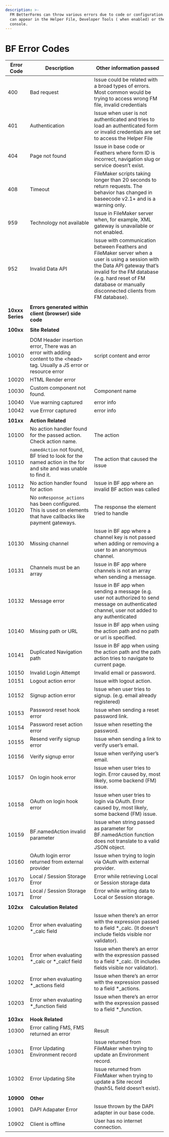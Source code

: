 ```yaml
---
description: >-
  FM BetterForms can throw various errors due to code or configuration. Errors
  can appear in the Helper File, Developer Tools ( when enabled) or the browser
  console.
---
```


# BF Error Codes

| Error Code       | Description                                                                                                                 | Other information passed                                                                                                                                                                                                                       |
| ---------------- | --------------------------------------------------------------------------------------------------------------------------- | ---------------------------------------------------------------------------------------------------------------------------------------------------------------------------------------------------------------------------------------------- |
| 400              | Bad request                                                                                                                 | Issue could be related with a broad types of errors. Most common would be trying to access wrong FM file, invalid credentials                                                                                                                  |
| 401              | Authentication                                                                                                              | Issue when user is not authenticated and tries to load an authenticated form or invalid credentials are set to access the Helper File                                                                                                          |
| 404              | Page not found                                                                                                              | Issue in base code or Feathers where form ID is incorrect, navigation slug or service doesn’t exist.                                                                                                                                           |
| 408              | Timeout                                                                                                                     | FileMaker scripts taking longer than 20 seconds to return requests. The behavior has changed in baseecode v2.1+ and is a warning only.                                                                                                         |
| 959              | Technology not available                                                                                                    | Issue in FileMaker server when, for example, XML gateway is unavailable or not enabled.                                                                                                                                                        |
| 952              | Invalid Data API                                                                                                            | Issue with communication between Feathers and FileMaker server when a user is using a session with the Data API gateway that’s invalid for the FM database (e.g. hard reset of FM database or manually disconnected clients from FM database). |
|                  |                                                                                                                             |                                                                                                                                                                                                                                                |
| **10xxx Series** | **Errors generated within client (browser) side code**                                                                      |                                                                                                                                                                                                                                                |
|                  |                                                                                                                             |                                                                                                                                                                                                                                                |
| **100xx**        | **Site Related**                                                                                                            |                                                                                                                                                                                                                                                |
|                  |                                                                                                                             |                                                                                                                                                                                                                                                |
| 10010            | DOM Header insertion error, There was an error with adding content to the \<head> tag. Usually a JS error or resource error | script content and error                                                                                                                                                                                                                       |
| 10020            | HTML Render error                                                                                                           |                                                                                                                                                                                                                                                |
| 10030            | Custom component not found.                                                                                                 | Component name                                                                                                                                                                                                                                 |
| 10040            | Vue warning captured                                                                                                        | error info                                                                                                                                                                                                                                     |
| 10042            | vue Errror captured                                                                                                         | error info                                                                                                                                                                                                                                     |
|                  |                                                                                                                             |                                                                                                                                                                                                                                                |
| **101xx**        | **Action Related**                                                                                                          |                                                                                                                                                                                                                                                |
| 10100            | No action handler found for the passed action. Check action name.                                                           | The action                                                                                                                                                                                                                                     |
| 10110            | `namedAction` not found, BF tried to look for the named action in the for and site and was unable to find it.               | The action that caused the issue                                                                                                                                                                                                               |
| 10112            | No action handler found for action                                                                                          | Issue in BF app where an invalid BF action was called                                                                                                                                                                                          |
| 10120            | No `onResponse_actions` has been configured. This is used on elements that have callbacks like payment gateways.            | The response the element tried to handle                                                                                                                                                                                                       |
| 10130            | Missing channel                                                                                                             | Issue in BF app where a channel key is not passed when adding or removing a user to an anonymous channel.                                                                                                                                      |
| 10131            | Channels must be an array                                                                                                   | Issue in BF app where channels is not an array when sending a message.                                                                                                                                                                         |
| 10132            | Message error                                                                                                               | Issue in BF app when sending a message (e.g. user not authorized to send message on authenticated channel, user not added to any authenticated                                                                                                 |
| 10140            | Missing path or URL                                                                                                         | Issue in BF app when using the action path and no path or url is specified.                                                                                                                                                                    |
| 10141            | Duplicated Navigation path                                                                                                  | Issue in BF app when using the action path and the path action tries to navigate to current page.                                                                                                                                              |
| 10150            | Invalid Login Attempt                                                                                                       | Invalid email or password.                                                                                                                                                                                                                     |
| 10151            | Logout action error                                                                                                         | Issue with logout action.                                                                                                                                                                                                                      |
| 10152            | Signup action error                                                                                                         | Issue when user tries to signup. (e.g. email already registered)                                                                                                                                                                               |
| 10153            | Password reset hook error                                                                                                   | Issue when sending a reset password link.                                                                                                                                                                                                      |
| 10154            | Password reset action error                                                                                                 | Issue when resetting the password.                                                                                                                                                                                                             |
| 10155            | Resend verify signup error                                                                                                  | Issue when sending a link to verify user’s email.                                                                                                                                                                                              |
| 10156            | Verify signup error                                                                                                         | Issue when verifying user’s email.                                                                                                                                                                                                             |
| 10157            | On login hook error                                                                                                         | Issue when user tries to login. Error caused by, most likely, some backend (FM) issue.                                                                                                                                                         |
| 10158            | OAuth on login hook error                                                                                                   | Issue when user tries to login via OAuth. Error caused by, most likely, some backend (FM) issue.                                                                                                                                               |
| 10159            | BF.namedAction invalid parameter                                                                                            | Issue when string passed as parameter for BF.namedAction function does not translate to a valid JSON object.                                                                                                                                   |
| 10160            | OAuth login error returned from external provider                                                                           | Issue when trying to login via OAuth with external provider.                                                                                                                                                                                   |
| 10170            | Local / Session Storage Error                                                                                               | Error while retrieving Local or Session storage data                                                                                                                                                                                           |
| 10171            | Local / Session Storage Error                                                                                               | Error while writing data to Local or Session storage.                                                                                                                                                                                          |
|                  |                                                                                                                             |                                                                                                                                                                                                                                                |
| **102xx**        | **Calculation Related**                                                                                                     |                                                                                                                                                                                                                                                |
| 10200            | Error when evaluating \*\_calc field                                                                                        | Issue when there’s an error with the expression passed to a field \*\_calc. (It doesn’t include fields visible nor validator).                                                                                                                 |
| 10201            | Error when evaluating \*\_calc or \*\_calcf field                                                                           | Issue when there’s an error with the expression passed to a field \*\_calc. (It includes fields visible nor validator).                                                                                                                        |
| 10202            | Error when evaluating \*\_actions field                                                                                     | Issue when there’s an error with the expression passed to a field \*\_actions.                                                                                                                                                                 |
| 10203            | Error when evaluating \*\_function field                                                                                    | Issue when there’s an error with the expression passed to a field \*\_function.                                                                                                                                                                |
|                  |                                                                                                                             |                                                                                                                                                                                                                                                |
| **103xx**        | **Hook Related**                                                                                                            |                                                                                                                                                                                                                                                |
| 10300            | Error calling FMS, FMS returned an error                                                                                    | Result                                                                                                                                                                                                                                         |
| 10301            | Error Updating Environment record                                                                                           | Issue returned from FileMaker when trying to update an Environment record.                                                                                                                                                                     |
| 10302            | Error Updating Site                                                                                                         | Issue returned from FileMaker when trying to update a Site record (hash5L field doesn’t exist).                                                                                                                                                |
|                  |                                                                                                                             |                                                                                                                                                                                                                                                |
| **10900**        | **Other**                                                                                                                   |                                                                                                                                                                                                                                                |
| 10901            | DAPI Adapater Error                                                                                                         | Issue thrown by the DAPI adapter in our base code.                                                                                                                                                                                             |
| 10902            | Client is offline                                                                                                           | User has no internet connection.                                                                                                                                                                                                               |
